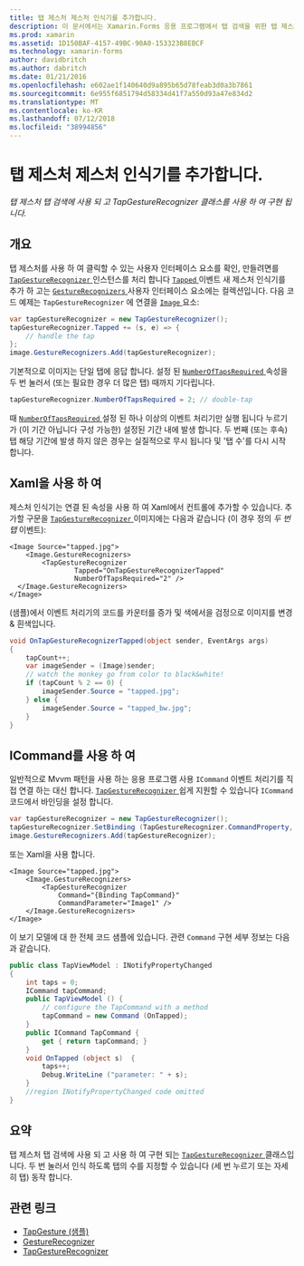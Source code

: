 ```yaml
---
title: 탭 제스처 제스처 인식기를 추가합니다.
description: 이 문서에서는 Xamarin.Forms 응용 프로그램에서 탭 검색을 위한 탭 제스처를 사용 하는 방법을 설명 합니다. Tap 검색 TapGestureRecognizer 클래스를 사용 하 여 구현 됩니다.
ms.prod: xamarin
ms.assetid: 1D150BAF-4157-49BC-90A0-153323B8EBCF
ms.technology: xamarin-forms
author: davidbritch
ms.author: dabritch
ms.date: 01/21/2016
ms.openlocfilehash: e602ae1f140640d9a895b65d78feab3d0a3b7861
ms.sourcegitcommit: 6e955f6851794d58334d41f7a550d93a47e834d2
ms.translationtype: MT
ms.contentlocale: ko-KR
ms.lasthandoff: 07/12/2018
ms.locfileid: "38994856"
---
```

# <a name="adding-a-tap-gesture-gesture-recognizer"></a>탭 제스처 제스처 인식기를 추가합니다.

_탭 제스처 탭 검색에 사용 되 고 TapGestureRecognizer 클래스를 사용 하 여 구현 됩니다._

## <a name="overview"></a>개요

탭 제스처를 사용 하 여 클릭할 수 있는 사용자 인터페이스 요소를 확인, 만들려면를 [ `TapGestureRecognizer` ](xref:Xamarin.Forms.TapGestureRecognizer) 인스턴스를 처리 합니다 [ `Tapped` ](xref:Xamarin.Forms.TapGestureRecognizer.Tapped) 이벤트 새 제스처 인식기를 추가 하 고는 [ `GestureRecognizers` ](xref:Xamarin.Forms.View.GestureRecognizers) 사용자 인터페이스 요소에는 컬렉션입니다. 다음 코드 예제는 `TapGestureRecognizer` 에 연결을 [ `Image` ](xref:Xamarin.Forms.Image) 요소:

```csharp
var tapGestureRecognizer = new TapGestureRecognizer();
tapGestureRecognizer.Tapped += (s, e) => {
    // handle the tap
};
image.GestureRecognizers.Add(tapGestureRecognizer);
```

기본적으로 이미지는 단일 탭에 응답 합니다. 설정 된 [ `NumberOfTapsRequired` ](xref:Xamarin.Forms.TapGestureRecognizer.NumberOfTapsRequired) 속성을 두 번 눌러서 (또는 필요한 경우 더 많은 탭) 때까지 기다립니다.

```csharp
tapGestureRecognizer.NumberOfTapsRequired = 2; // double-tap
```

때 [ `NumberOfTapsRequired` ](xref:Xamarin.Forms.TapGestureRecognizer.NumberOfTapsRequired) 설정 된 하나 이상의 이벤트 처리기만 실행 됩니다 누르기가 (이 기간 아닙니다 구성 가능한) 설정된 기간 내에 발생 합니다. 두 번째 (또는 후속) 탭 해당 기간에 발생 하지 않은 경우는 실질적으로 무시 됩니다 및 '탭 수'를 다시 시작 합니다.

<a name="Using_Xaml" />

## <a name="using-xaml"></a>Xaml을 사용 하 여

제스처 인식기는 연결 된 속성을 사용 하 여 Xaml에서 컨트롤에 추가할 수 있습니다. 추가할 구문을 [ `TapGestureRecognizer` ](xref:Xamarin.Forms.TapGestureRecognizer) 이미지에는 다음과 같습니다 (이 경우 정의 *두 번 탭* 이벤트):

```xaml
<Image Source="tapped.jpg">
    <Image.GestureRecognizers>
        <TapGestureRecognizer
                Tapped="OnTapGestureRecognizerTapped"
                NumberOfTapsRequired="2" />
  </Image.GestureRecognizers>
</Image>
```

(샘플)에서 이벤트 처리기의 코드를 카운터를 증가 및 색에서을 검정으로 이미지를 변경 &amp; 흰색입니다.

```csharp
void OnTapGestureRecognizerTapped(object sender, EventArgs args)
{
    tapCount++;
    var imageSender = (Image)sender;
    // watch the monkey go from color to black&white!
    if (tapCount % 2 == 0) {
        imageSender.Source = "tapped.jpg";
    } else {
        imageSender.Source = "tapped_bw.jpg";
    }
}
```

## <a name="using-icommand"></a>ICommand를 사용 하 여

일반적으로 Mvvm 패턴을 사용 하는 응용 프로그램 사용 `ICommand` 이벤트 처리기를 직접 연결 하는 대신 합니다. [ `TapGestureRecognizer` ](xref:Xamarin.Forms.TapGestureRecognizer) 쉽게 지원할 수 있습니다 `ICommand` 코드에서 바인딩을 설정 합니다.

```csharp
var tapGestureRecognizer = new TapGestureRecognizer();
tapGestureRecognizer.SetBinding (TapGestureRecognizer.CommandProperty, "TapCommand");
image.GestureRecognizers.Add(tapGestureRecognizer);
```

또는 Xaml을 사용 합니다.

```xaml
<Image Source="tapped.jpg">
    <Image.GestureRecognizers>
        <TapGestureRecognizer
            Command="{Binding TapCommand}"
            CommandParameter="Image1" />
    </Image.GestureRecognizers>
</Image>
```

이 보기 모델에 대 한 전체 코드 샘플에 있습니다. 관련 `Command` 구현 세부 정보는 다음과 같습니다.

```csharp
public class TapViewModel : INotifyPropertyChanged
{
    int taps = 0;
    ICommand tapCommand;
    public TapViewModel () {
        // configure the TapCommand with a method
        tapCommand = new Command (OnTapped);
    }
    public ICommand TapCommand {
        get { return tapCommand; }
    }
    void OnTapped (object s)  {
        taps++;
        Debug.WriteLine ("parameter: " + s);
    }
    //region INotifyPropertyChanged code omitted
}
```

## <a name="summary"></a>요약

탭 제스처 탭 검색에 사용 되 고 사용 하 여 구현 되는 [ `TapGestureRecognizer` ](xref:Xamarin.Forms.TapGestureRecognizer) 클래스입니다. 두 번 눌러서 인식 하도록 탭의 수를 지정할 수 있습니다 (세 번 누르기 또는 자세히 탭) 동작 합니다.


## <a name="related-links"></a>관련 링크

- [TapGesture (샘플)](https://developer.xamarin.com/samples/xamarin-forms/WorkingWithGestures/TapGesture/)
- [GestureRecognizer](xref:Xamarin.Forms.GestureRecognizer)
- [TapGestureRecognizer](xref:Xamarin.Forms.TapGestureRecognizer)

